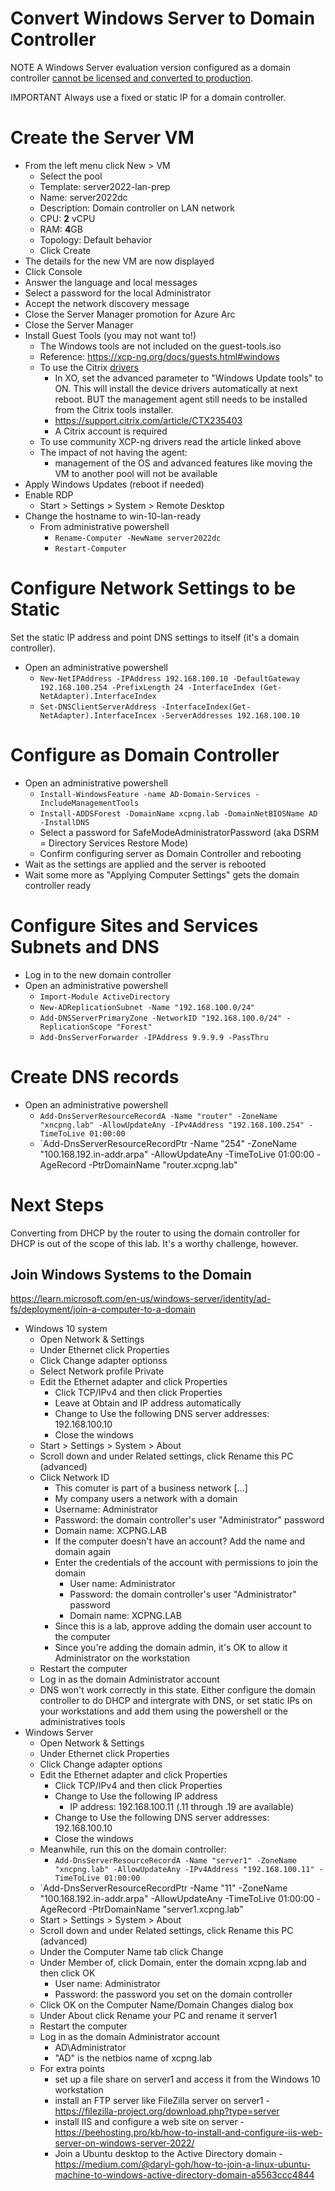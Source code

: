 # Convert Windows Server to Domain Controller
NOTE A Windows Server evaluation version configured as a domain controller <ins>cannot be licensed and converted to production</ins>.

IMPORTANT Always use a fixed or static IP for a domain controller.

# Create the Server VM
- From the left menu click New > VM
  - Select the pool
  - Template: server2022-lan-prep
  - Name: server2022dc
  - Description: Domain controller on LAN network
  - CPU: **2** vCPU
  - RAM: **4**GB
  - Topology: Default behavior
  - Click Create
- The details for the new VM are now displayed
- Click Console
- Answer the language and local messages
- Select a password for the local Administrator
- Accept the network discovery message
- Close the Server Manager promotion for Azure Arc
- Close the Server Manager
- Install Guest Tools (you may not want to!)
  - The Windows tools are not included on the guest-tools.iso
  - Reference: https://xcp-ng.org/docs/guests.html#windows
  - To use the Citrix <ins>drivers</ins>
    - In XO, set the advanced parameter to "Windows Update tools" to ON. This will install the device drivers automatically at next reboot. BUT the management agent still needs to be installed from the Citrix tools installer.
    - https://support.citrix.com/article/CTX235403
    - A Citrix account is required
  - To use community XCP-ng drivers read the article linked above
  - The impact of not having the agent:
    - management of the OS and advanced features like moving the VM to another pool will not be available
- Apply Windows Updates (reboot if needed)
- Enable RDP
  - Start > Settings > System > Remote Desktop
- Change the hostname to win-10-lan-ready
  - From administrative powershell
    - `Rename-Computer -NewName server2022dc`
    - `Restart-Computer`

# Configure Network Settings to be Static
Set the static IP address and point DNS settings to itself (it's a domain controller).
- Open an administrative powershell
  - `New-NetIPAddress -IPAddress 192.168.100.10 -DefaultGateway 192.168.100.254 -PrefixLength 24 -InterfaceIndex (Get-NetAdapter).InterfaceIndex`
  - `Set-DNSClientServerAddress -InterfaceIndex(Get-NetAdapter).InterfaceIncex -ServerAddresses 192.168.100.10`

# Configure as Domain Controller
- Open an administrative powershell
  - `Install-WindowsFeature -name AD-Domain-Services -IncludeManagementTools`
  - `Install-ADDSForest -DomainName xcpng.lab -DomainNetBIOSName AD -InstallDNS`
  - Select a password for SafeModeAdministratorPassword (aka DSRM = Directory Services Restore Mode)
  - Confirm configuring server as Domain Controller and rebooting
- Wait as the settings are applied and the server is rebooted
- Wait some more as "Applying Computer Settings" gets the domain controller ready

# Configure Sites and Services Subnets and DNS
- Log in to the new domain controller
- Open an administrative powershell
  - `Import-Module ActiveDirectory`
  - `New-ADReplicationSubnet -Name "192.168.100.0/24"`
  - `Add-DNSServerPrimaryZone -NetworkID "192.168.100.0/24" -ReplicationScope "Forest"`
  - `Add-DnsServerForwarder -IPAddress 9.9.9.9 -PassThru`

# Create DNS records
- Open an administrative powershell
  - `Add-DnsServerResourceRecordA -Name "router" -ZoneName "xncpng.lab" -AllowUpdateAny -IPv4Address "192.168.100.254" -TimeToLive 01:00:00`
  - `Add-DnsServerResourceRecordPtr -Name "254" -ZoneName "100.168.192.in-addr.arpa" -AllowUpdateAny -TimeToLive 01:00:00 -AgeRecord -PtrDomainName "router.xcpng.lab"

# Next Steps
Converting from DHCP by the router to using the domain controller for DHCP is out of the scope of this lab. It's a worthy challenge, however.

## Join Windows Systems to the Domain
https://learn.microsoft.com/en-us/windows-server/identity/ad-fs/deployment/join-a-computer-to-a-domain

- Windows 10 system
  - Open Network & Settings
  - Under Ethernet click Properties
  - Click Change adapter optionss
  - Select Network profile Private
  - Edit the Ethernet adapter and click Properties
    - Click TCP/IPv4 and then click Properties
    - Leave at Obtain and IP address automatically
    - Change to Use the following DNS server addresses: 192.168.100.10
    - Close the windows
  - Start > Settings > System > About
  - Scroll down and under Related settings, click Rename this PC (advanced)
  - Click Network ID
    - This comuter is part of a business network [...]
    - My company users a network with a domain
    - Username: Administrator
    - Password: the domain controller's user "Administrator" password
    - Domain name: XCPNG.LAB
    - If the computer doesn't have an account? Add the name and domain again
    - Enter the credentials of the account with permissions to join the domain
      - User name: Administrator
      - Password: the domain controller's user "Administrator" password
      - Domain name: XCPNG.LAB
    - Since this is a lab, approve adding the domain user account to the computer
    - Since you're adding the domain admin, it's OK to allow it Administrator on the workstation
  - Restart the computer
  - Log in as the domain Administrator account
  - DNS won't work correctly in this state. Either configure the domain controller to do DHCP and intergrate with DNS, or set static IPs on your workstations and add them using the powershell or the administratives tools
- Windows Server
  - Open Network & Settings
  - Under Ethernet click Properties
  - Click Change adapter options 
  - Edit the Ethernet adapter and click Properties
    - Click TCP/IPv4 and then click Properties
    - Change to Use the following IP address
      - IP address: 192.168.100.11 (.11 through .19 are available)
    - Change to Use the following DNS server addresses: 192.168.100.10
    - Close the windows
  - Meanwhile, run this on the domain controller:
    -  `Add-DnsServerResourceRecordA -Name "server1" -ZoneName "xncpng.lab" -AllowUpdateAny -IPv4Address "192.168.100.11" -TimeToLive 01:00:00`
  - `Add-DnsServerResourceRecordPtr -Name "11" -ZoneName "100.168.192.in-addr.arpa" -AllowUpdateAny -TimeToLive 01:00:00 -AgeRecord -PtrDomainName "server1.xcpng.lab"
  - Start > Settings > System > About
  - Scroll down and under Related settings, click Rename this PC (advanced)
  - Under the Computer Name tab click Change
  - Under Member of, click Domain, enter the domain xcpng.lab and then click OK
    - User name: Administrator
    - Password: the password you set on the domain controller
  - Click OK on the Computer Name/Domain Changes dialog box
  - Under About click Rename your PC and rename it server1
  - Restart the computer
  - Log in as the domain Administrator account
    - AD\Administrator
    - "AD" is the netbios name of xcpng.lab
  - For extra points
    - set up a file share on server1 and access it from the Windows 10 workstation
    - install an FTP server like FileZilla server on server1 - https://filezilla-project.org/download.php?type=server
    - install IIS and configure a web site on server - https://beehosting.pro/kb/how-to-install-and-configure-iis-web-server-on-windows-server-2022/
    - Join a Ubuntu desktop to the Active Directory domain - https://medium.com/@daryl-goh/how-to-join-a-linux-ubuntu-machine-to-windows-active-directory-domain-a5563ccc4844
